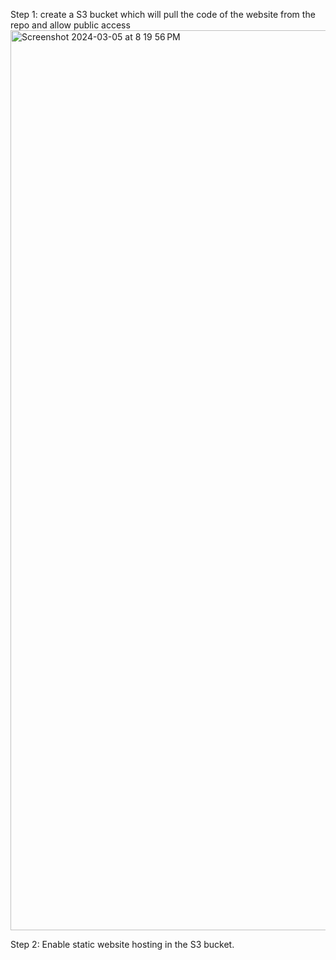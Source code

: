 Step 1: create a S3 bucket which will pull the code of the website from the repo and allow public access
<img width="1440" alt="Screenshot 2024-03-05 at 8 19 56 PM" src="https://github.com/prady13/codepipeline-s3-game/assets/62207613/bb7d1b7a-efd9-45a7-9d59-bdafbd1607d9">

Step 2: Enable static website hosting in the S3 bucket.

